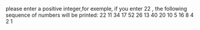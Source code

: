 please enter a positive integer,for exemple,
if you enter 22 , the following sequence of numbers will be printed: 22 11 34 17 52 26 13 40 20 10 5 16 8 4 2 1 
